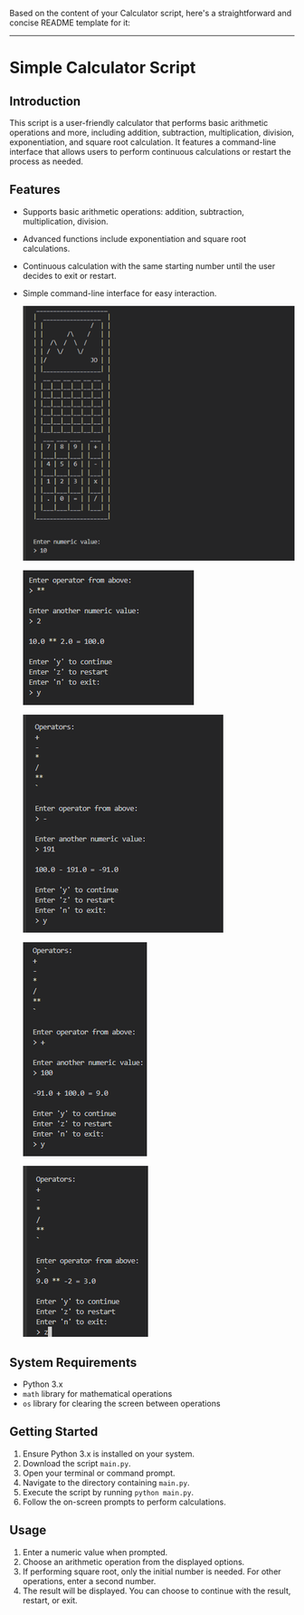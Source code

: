 Based on the content of your Calculator script, here's a straightforward and concise README template for it:

---

# Simple Calculator Script

## Introduction
This script is a user-friendly calculator that performs basic arithmetic operations and more, including addition, subtraction, multiplication, division, exponentiation, and square root calculation. It features a command-line interface that allows users to perform continuous calculations or restart the process as needed.

## Features
- Supports basic arithmetic operations: addition, subtraction, multiplication, division.
- Advanced functions include exponentiation and square root calculations.
- Continuous calculation with the same starting number until the user decides to exit or restart.
- Simple command-line interface for easy interaction.

    ![Home screen, calculator logo, user enter first value.](./images/home.png)

    ![Performing exponentiation.](./images/power_function.png)

    ![Performing subtraction.](./images/subtract_function.png)

    ![Performing addition.](./images/sum_function.png)

    ![Performing square root operations.](./images/square_root_function.png)

## System Requirements
- Python 3.x
- `math` library for mathematical operations
- `os` library for clearing the screen between operations

## Getting Started
1. Ensure Python 3.x is installed on your system.
2. Download the script `main.py`.
3. Open your terminal or command prompt.
4. Navigate to the directory containing `main.py`.
5. Execute the script by running `python main.py`.
6. Follow the on-screen prompts to perform calculations.

## Usage
1. Enter a numeric value when prompted.
2. Choose an arithmetic operation from the displayed options.
3. If performing square root, only the initial number is needed. For other operations, enter a second number.
4. The result will be displayed. You can choose to continue with the result, restart, or exit.


